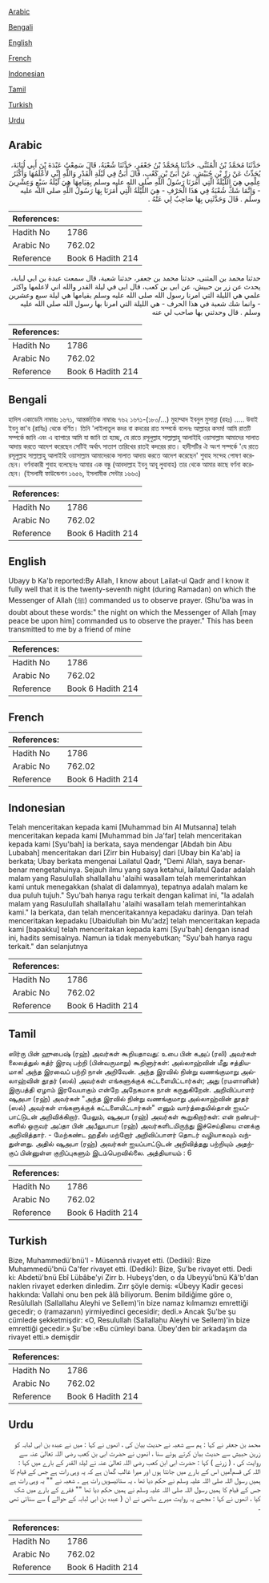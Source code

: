 [Arabic](#arabic)

[Bengali](#bengali)

[English](#english)

[French](#french)

[Indonesian](#indonesian)

[Tamil](#tamil)

[Turkish](#turkish)

[Urdu](#urdu)

## Arabic


<div dir="rtl" lang="ar" style={{fontSize:'larger',backgroundColor:'#f8f9fa',padding:20}}>
حَدَّثَنَا مُحَمَّدُ بْنُ الْمُثَنَّى، حَدَّثَنَا مُحَمَّدُ بْنُ جَعْفَرٍ، حَدَّثَنَا شُعْبَةُ، قَالَ سَمِعْتُ عَبْدَةَ بْنَ أَبِي لُبَابَةَ، يُحَدِّثُ عَنْ زِرِّ بْنِ حُبَيْشٍ، عَنْ أُبَىِّ بْنِ كَعْبٍ، قَالَ أُبَىٌّ فِي لَيْلَةِ الْقَدْرِ وَاللَّهِ إِنِّي لأَعْلَمُهَا وَأَكْثَرُ عِلْمِي هِيَ اللَّيْلَةُ الَّتِي أَمَرَنَا رَسُولُ اللَّهِ صلى الله عليه وسلم بِقِيَامِهَا هِيَ لَيْلَةُ سَبْعٍ وَعِشْرِينَ - وَإِنَّمَا شَكَّ شُعْبَةُ فِي هَذَا الْحَرْفِ - هِيَ اللَّيْلَةُ الَّتِي أَمَرَنَا بِهَا رَسُولُ اللَّهِ صلى الله عليه وسلم ‏.‏ قَالَ وَحَدَّثَنِي بِهَا صَاحِبٌ لِي عَنْهُ ‏.‏
</div>
<div style={{backgroundColor:'#f8f9fa',padding:20, marginBottom: 10}}><table> <thead> <tr> <th>References:</th> <th></th> </tr> </thead> <tbody><tr><td>Hadith No</td><td>1786</td></tr><tr><td>Arabic No</td><td>762.02</td></tr><tr><td>Reference</td><td>Book 6 Hadith 214</td></tr></tbody></table></div>


<div dir="rtl" lang="ar" style={{fontSize:'larger',backgroundColor:'#f8f9fa',padding:20}}>
حدثنا محمد بن المثنى، حدثنا محمد بن جعفر، حدثنا شعبة، قال سمعت عبدة بن ابي لبابة، يحدث عن زر بن حبيش، عن ابى بن كعب، قال ابى في ليلة القدر والله اني لاعلمها واكثر علمي هي الليلة التي امرنا رسول الله صلى الله عليه وسلم بقيامها هي ليلة سبع وعشرين - وانما شك شعبة في هذا الحرف - هي الليلة التي امرنا بها رسول الله صلى الله عليه وسلم . قال وحدثني بها صاحب لي عنه
</div>
<div style={{backgroundColor:'#f8f9fa',padding:20, marginBottom: 10}}><table> <thead> <tr> <th>References:</th> <th></th> </tr> </thead> <tbody><tr><td>Hadith No</td><td>1786</td></tr><tr><td>Arabic No</td><td>762.02</td></tr><tr><td>Reference</td><td>Book 6 Hadith 214</td></tr></tbody></table></div>

## Bengali


<div dir="ltr" lang="bn" style={{fontSize:'larger',backgroundColor:'#f8f9fa',padding:20}}>
হাদিস একাডেমি নাম্বারঃ ১৬৭১, আন্তর্জাতিক নাম্বারঃ ৭৬২ ১৬৭১-(১৮০/...) মুহাম্মাদ ইবনুল মুসান্না (রহঃ) ..... উবাই ইবনু কা'ব (রাযিঃ) থেকে বর্ণিত। তিনি 'লাইলাতুল কদর বা কদরের রাত সম্পর্কে বলেনঃ আল্লাহর কসম! আমি রাতটি সম্পর্কে জানি এবং এ ব্যাপারে আমি যা জানি তা হচ্ছে, যে রাতে রসূলুল্লাহ সাল্লাল্লাহু আলাইহি ওয়াসাল্লাম আমাদের সালাত আদায় করতে আদেশ করেছেন সেটিই অর্থাৎ সাতাশ তারিখের রাতই কদরের রাত। হাদীসটির ঐ অংশ সম্পর্কে 'যে রাতে রসূলুল্লাহ সাল্লাল্লাহু আলাইহি ওয়াসাল্লাম আমাদেরকে সালাত আদায় করতে আদেশ করেছেন' শুবাহ সন্দেহ পোষণ করেছেন। বর্ণনাকারী শুবাহ বলেছেনঃ আমার এক বন্ধু (আবদাল্লাহ ইবনু আবূ লুবাবাহ) তার থেকে আমার কাছে বর্ণনা করেছেন। (ইসলামী ফাউন্ডেশন ১৬৫৬, ইসলামীক সেন্টার ১৬৬৩)
</div>
<div style={{backgroundColor:'#f8f9fa',padding:20, marginBottom: 10}}><table> <thead> <tr> <th>References:</th> <th></th> </tr> </thead> <tbody><tr><td>Hadith No</td><td>1786</td></tr><tr><td>Arabic No</td><td>762.02</td></tr><tr><td>Reference</td><td>Book 6 Hadith 214</td></tr></tbody></table></div>

## English


<div dir="ltr" lang="en" style={{fontSize:'larger',backgroundColor:'#f8f9fa',padding:20}}>
Ubayy b Ka'b reported:By Allah, I know about Lailat-ul Qadr and I know it fully well that it is the twenty-seventh night (during Ramadan) on which the Messenger of Allah (ﷺ) commanded us to observe prayer. (Shu'ba was in doubt about these words:" the night on which the Messenger of Allah [may peace be upon him] commanded us to observe the prayer." This has been transmitted to me by a friend of mine
</div>
<div style={{backgroundColor:'#f8f9fa',padding:20, marginBottom: 10}}><table> <thead> <tr> <th>References:</th> <th></th> </tr> </thead> <tbody><tr><td>Hadith No</td><td>1786</td></tr><tr><td>Arabic No</td><td>762.02</td></tr><tr><td>Reference</td><td>Book 6 Hadith 214</td></tr></tbody></table></div>

## French


<div dir="ltr" lang="fr" style={{fontSize:'larger',backgroundColor:'#f8f9fa',padding:20}}>

</div>
<div style={{backgroundColor:'#f8f9fa',padding:20, marginBottom: 10}}><table> <thead> <tr> <th>References:</th> <th></th> </tr> </thead> <tbody><tr><td>Hadith No</td><td>1786</td></tr><tr><td>Arabic No</td><td>762.02</td></tr><tr><td>Reference</td><td>Book 6 Hadith 214</td></tr></tbody></table></div>

## Indonesian


<div dir="ltr" lang="id" style={{fontSize:'larger',backgroundColor:'#f8f9fa',padding:20}}>
Telah menceritakan kepada kami [Muhammad bin Al Mutsanna] telah menceritakan kepada kami [Muhammad bin Ja'far] telah menceritakan kepada kami [Syu'bah] ia berkata, saya mendengar [Abdah bin Abu Lubabah] menceritakan dari [Zirr bin Hubaisy] dari [Ubay bin Ka'ab] ia berkata; Ubay berkata mengenai Lailatul Qadr, "Demi Allah, saya benar-benar mengetahuinya. Sejauh ilmu yang saya ketahui, lailatul Qadar adalah malam yang Rasulullah shallallahu 'alaihi wasallam telah memerintahkan kami untuk menegakkan (shalat di dalamnya), tepatnya adalah malam ke dua puluh tujuh." Syu'bah hanya ragu terkait dengan kalimat ini, "Ia adalah malam yang Rasulullah shallallahu 'alaihi wasallam telah memerintahkan kami." Ia berkata, dan telah menceritakannya kepadaku darinya. Dan telah menceritakan kepadaku [Ubaidullah bin Mu'adz] telah menceritakan kepada kami [bapakku] telah menceritakan kepada kami [Syu'bah] dengan isnad ini, hadits semisalnya. Namun ia tidak menyebutkan; "Syu'bah hanya ragu terkait." dan selanjutnya
</div>
<div style={{backgroundColor:'#f8f9fa',padding:20, marginBottom: 10}}><table> <thead> <tr> <th>References:</th> <th></th> </tr> </thead> <tbody><tr><td>Hadith No</td><td>1786</td></tr><tr><td>Arabic No</td><td>762.02</td></tr><tr><td>Reference</td><td>Book 6 Hadith 214</td></tr></tbody></table></div>

## Tamil


<div dir="ltr" lang="ta" style={{fontSize:'larger',backgroundColor:'#f8f9fa',padding:20}}>
ஸிர்ரு பின் ஹுபைஷ் (ரஹ்) அவர்கள் கூறியதாவது: உபை பின் கஅப் (ரலி) அவர்கள் லைலத்துல் கத்ர் இரவு பற்றி (பின்வருமாறு) கூறினார்கள்: அல்லாஹ்வின் மீது சத்தியமாக! அந்த இரவைப் பற்றி நான் அறிவேன். அந்த இரவில் நின்று வணங்குமாறு அல்லாஹ்வின் தூதர் (ஸல்) அவர்கள் எங்களுக்குக் கட்டளையிட்டார்கள்; அது (ரமளானின்) இருபத்தி ஏழாம் இரவேயாகும் என்றே அநேகமாக நான் கருதுகிறேன். அறிவிப்பாளர் ஷுஅபா (ரஹ்) அவர்கள் "அந்த இரவில் நின்று வணங்குமாறு அல்லாஹ்வின் தூதர் (ஸல்) அவர்கள் எங்களுக்குக் கட்டளையிட்டார்கள்" எனும் வார்த்தையில்தான் ஐயப்பாட்டுடன் அறிவிக்கிறார். மேலும், ஷுஅபா (ரஹ்) அவர்கள் கூறுகிறார்கள்: என் நண்பர்களில் ஒருவர் அப்தா பின் அபீலுபாபா (ரஹ்) அவர்களிடமிருந்து இச்செய்தியை எனக்கு அறிவித்தார். - மேற்கண்ட ஹதீஸ் மற்றோர் அறிவிப்பாளர் தொடர் வழியாகவும் வந்துள்ளது. அதில் ஷுஅபா (ரஹ்) அவர்கள் ஐயப்பாட்டுடன் அறிவித்தது பற்றியும் அதற்குப் பின்னுள்ள குறிப்புகளும் இடம்பெறவில்லை. அத்தியாயம் : 6
</div>
<div style={{backgroundColor:'#f8f9fa',padding:20, marginBottom: 10}}><table> <thead> <tr> <th>References:</th> <th></th> </tr> </thead> <tbody><tr><td>Hadith No</td><td>1786</td></tr><tr><td>Arabic No</td><td>762.02</td></tr><tr><td>Reference</td><td>Book 6 Hadith 214</td></tr></tbody></table></div>

## Turkish


<div dir="ltr" lang="tr" style={{fontSize:'larger',backgroundColor:'#f8f9fa',padding:20}}>
Bize, Muhammedü'bnü'l - Müsennâ rivayet etti. (Dediki): Bize Muhammedü'bnü Ca'fer rivayet etti. (Dediki): Bize, Şu'be rivayet etti. Dedi ki: Abdetü'bnü Ebî Lübâbe'yi Zirr b. Hubeyş'den, o da Ubeyyü'bnü Kâ'b'dan naklen rivayet ederken dinledim. Zırr şöyle demiş: «Übeyy Kadir gecesi hakkında: Vallahi onu ben pek âlâ biliyorum. Benim bildiğime göre o, Resûlullah (Sallallahu Aleyhi ve Sellem)'in bize namaz kılmamızı emrettiği gecedir; o (ramazanın) yirmiyedinci gecesidir; dedi.» Ancak Şu'be şu cümlede şekketmişdir: «O, Resulullah (Sallallahu Aleyhi ve Sellem)'in bize emrettiği gecedir.» Şu'be :«Bu cümleyi bana. Übey'den bir arkadaşım da rivayet etti.» demişdir
</div>
<div style={{backgroundColor:'#f8f9fa',padding:20, marginBottom: 10}}><table> <thead> <tr> <th>References:</th> <th></th> </tr> </thead> <tbody><tr><td>Hadith No</td><td>1786</td></tr><tr><td>Arabic No</td><td>762.02</td></tr><tr><td>Reference</td><td>Book 6 Hadith 214</td></tr></tbody></table></div>

## Urdu


<div dir="rtl" lang="ur" style={{fontSize:'larger',backgroundColor:'#f8f9fa',padding:20}}>
محمد بن جعفر نے کہا : ہم سے شعبہ نے حدیث بیان کی ، انھوں نے کہا : میں نے عبدہ بن ابی لبابہ کو زرین حبیش سے حدیث بیان کرتے ہوئے سنا ، انھوں نے حضرت ابی بن کعب رضی اللہ تعالیٰ عنہ سے روایت کی ، ( زرنے ) کہا : حضرت ابی ابن کعب رضی اللہ تعالیٰ عنہ نے لیلۃ القدر کے بارے میں کہا : اللہ کی قسم!میں اس کے بارے میں جانتا ہوں اور میرا غالب گمان ہے کہ یہ وہی رات ہے جس کے قیام کا ہمیں رسول اللہ صلی اللہ علیہ وسلم نے حکم دیا تھا ، یہ ستائیسویں رات ہے ۔ شعبہ نے "" یہ وہی رات ہے جس کے قیام کا ہمیں رسول اللہ صلی اللہ علیہ وسلم نے ہمیں حکم دیا تھا "" فقرے کے بارے میں شک کیا ، انھوں نے کہا : مجھے یہ روایت میرے ساتھی نے ان ( عبدہ بن ابی لبابہ کے حوالے ) سے سنائی تھی ۔
</div>
<div style={{backgroundColor:'#f8f9fa',padding:20, marginBottom: 10}}><table> <thead> <tr> <th>References:</th> <th></th> </tr> </thead> <tbody><tr><td>Hadith No</td><td>1786</td></tr><tr><td>Arabic No</td><td>762.02</td></tr><tr><td>Reference</td><td>Book 6 Hadith 214</td></tr></tbody></table></div>